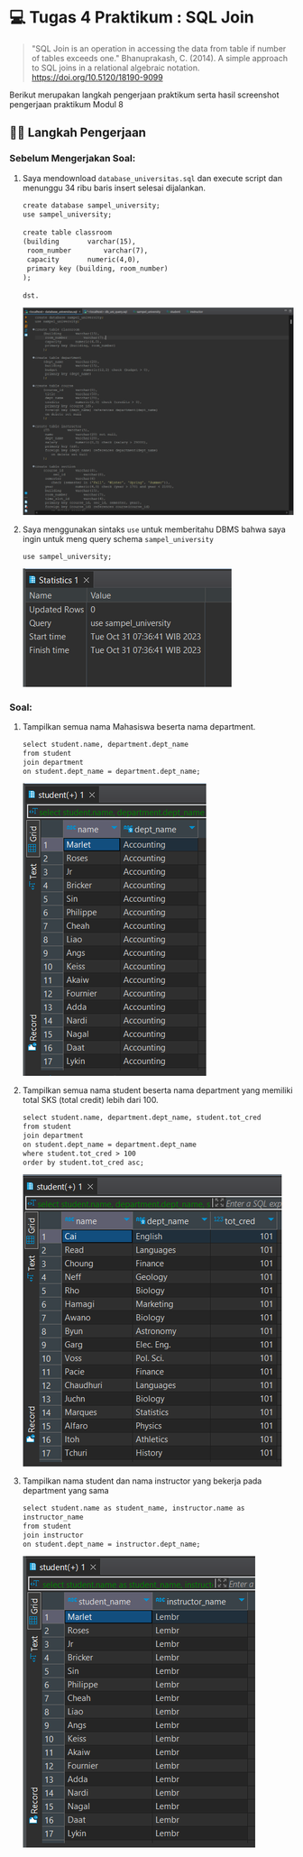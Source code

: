 # 💻 Tugas 4 Praktikum : SQL Join

> "SQL Join is an operation in accessing the data from table if number of tables exceeds one."
Bhanuprakash, C. (2014). A simple approach to SQL joins in a relational algebraic notation. https://doi.org/10.5120/18190-9099 

Berikut merupakan langkah pengerjaan praktikum serta hasil screenshot pengerjaan praktikum Modul 8

## 🚶‍♂️ Langkah Pengerjaan

### Sebelum Mengerjakan Soal:
1.  Saya mendownload `database_universitas.sql` dan execute script dan menunggu 34 ribu baris insert selesai dijalankan.
    ```
    create database sampel_university;
    use sampel_university;

    create table classroom
	(building		varchar(15),
	 room_number		varchar(7),
	 capacity		numeric(4,0),
	 primary key (building, room_number)
	);

    dst.
    ```
    ![insert](assets/insert.png)

2.  Saya menggunakan sintaks `use` untuk memberitahu DBMS bahwa saya ingin untuk meng query schema `sampel_university`

    ```
    use sampel_university;
    ```

    ![use](assets/use.png)


### Soal:

1.  Tampilkan semua nama Mahasiswa beserta nama department.
    ```
    select student.name, department.dept_name
    from student
    join department
    on student.dept_name = department.dept_name;
    ```
    ![no1](assets/no1.png)

2.  Tampilkan semua nama student beserta nama department yang memiliki total SKS (total credit) lebih dari 100.
    ```
    select student.name, department.dept_name, student.tot_cred
    from student 
    join department
    on student.dept_name = department.dept_name
    where student.tot_cred > 100
    order by student.tot_cred asc;
    ```
    ![no2](assets/no2.png)

3.  Tampilkan nama student dan nama instructor yang bekerja pada department yang sama
    ```
    select student.name as student_name, instructor.name as instructor_name
    from student
    join instructor
    on student.dept_name = instructor.dept_name;
    ```
    ![no3](assets/no3.png)

